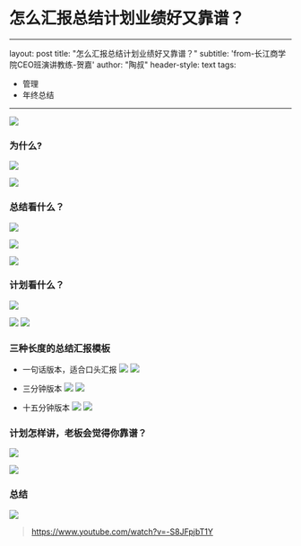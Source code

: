 # 怎么汇报总结计划业绩好又靠谱？
---
layout: post
title: "怎么汇报总结计划业绩好又靠谱？"
subtitle: 'from-长江商学院CEO班演讲教练-贺嘉'
author: "陶叔"
header-style: text
tags:
- 管理
- 年终总结
---

![](https://tjj006-1302037511.cos.ap-shanghai.myqcloud.com/2021/11/30/16382493527319.jpg)

### 为什么?
![](https://tjj006-1302037511.cos.ap-shanghai.myqcloud.com/2021/11/30/16382493801447.jpg)

![](https://tjj006-1302037511.cos.ap-shanghai.myqcloud.com/2021/11/30/16382474997789.jpg)

### 总结看什么？
![](https://tjj006-1302037511.cos.ap-shanghai.myqcloud.com/2021/11/30/16382481214573.jpg)

![](https://tjj006-1302037511.cos.ap-shanghai.myqcloud.com/2021/11/30/16382482123966.jpg)

![](https://tjj006-1302037511.cos.ap-shanghai.myqcloud.com/2021/11/30/16382481961855.jpg)

### 计划看什么？
![](https://tjj006-1302037511.cos.ap-shanghai.myqcloud.com/2021/11/30/16382485884024.jpg)

![](https://tjj006-1302037511.cos.ap-shanghai.myqcloud.com/2021/11/30/16382487079849.jpg)
![](https://tjj006-1302037511.cos.ap-shanghai.myqcloud.com/2021/11/30/16382487507815.jpg)

### 三种长度的总结汇报模板
- 一句话版本，适合口头汇报
  ![](https://tjj006-1302037511.cos.ap-shanghai.myqcloud.com/2021/11/30/16382487717421.jpg)
  ![](https://tjj006-1302037511.cos.ap-shanghai.myqcloud.com/2021/11/30/16382487855834.jpg)

- 三分钟版本
  ![](https://tjj006-1302037511.cos.ap-shanghai.myqcloud.com/2021/11/30/16382488127300.jpg)
  ![](https://tjj006-1302037511.cos.ap-shanghai.myqcloud.com/2021/11/30/16382488281975.jpg)

- 十五分钟版本
  ![](https://tjj006-1302037511.cos.ap-shanghai.myqcloud.com/2021/11/30/16382488828179.jpg)
  ![](https://tjj006-1302037511.cos.ap-shanghai.myqcloud.com/2021/11/30/16382489037371.jpg)

### 计划怎样讲，老板会觉得你靠谱？
![](https://tjj006-1302037511.cos.ap-shanghai.myqcloud.com/2021/11/30/16382489977905.jpg)

![](https://tjj006-1302037511.cos.ap-shanghai.myqcloud.com/2021/11/30/16382492220160.jpg)

### 总结
![](https://tjj006-1302037511.cos.ap-shanghai.myqcloud.com/2021/11/30/16382493094316.jpg)

> https://www.youtube.com/watch?v=-S8JFpjbT1Y